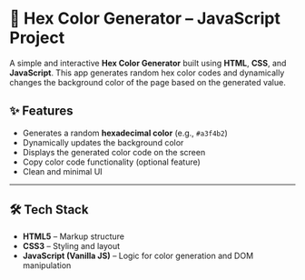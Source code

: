 # 🎨 Hex Color Generator – JavaScript Project

A simple and interactive **Hex Color Generator** built using **HTML**, **CSS**, and **JavaScript**. This app generates random hex color codes and dynamically changes the background color of the page based on the generated value.

## ✨ Features

- Generates a random **hexadecimal color** (e.g., `#a3f4b2`)
- Dynamically updates the background color
- Displays the generated color code on the screen
- Copy color code functionality (optional feature)
- Clean and minimal UI

---

## 🛠 Tech Stack

- **HTML5** – Markup structure  
- **CSS3** – Styling and layout  
- **JavaScript (Vanilla JS)** – Logic for color generation and DOM manipulation
